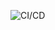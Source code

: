 ![CI/CD](https://img.shields.io/github/actions/workflow/status/s-k-zaman/s-k-zaman.github.io/build_and_deploy.yml?style=flat-square)
